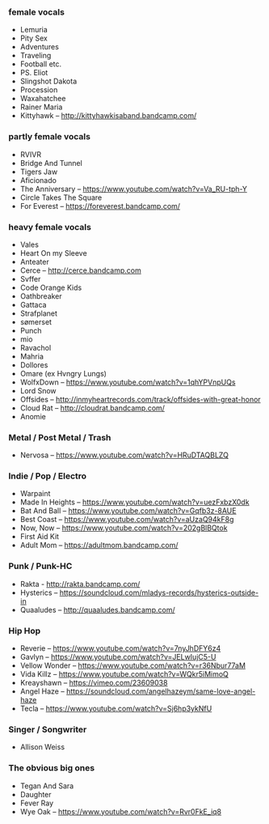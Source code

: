 ### female vocals

- Lemuria
- Pity Sex
- Adventures
- Traveling
- Football etc.
- PS. Eliot
- Slingshot Dakota
- Procession
- Waxahatchee
- Rainer Maria
- Kittyhawk – http://kittyhawkisaband.bandcamp.com/

### partly female vocals

- RVIVR
- Bridge And Tunnel
- Tigers Jaw
- Aficionado
- The Anniversary – https://www.youtube.com/watch?v=Va_RU-tph-Y
- Circle Takes The Square
- For Everest – https://foreverest.bandcamp.com/

### heavy female vocals

- Vales
- Heart On my Sleeve
- Anteater
- Cerce – http://cerce.bandcamp.com
- Svffer
- Code Orange Kids
- Oathbreaker
- Gattaca
- Strafplanet
- sømerset
- Punch
- mio
- Ravachol
- Mahria
- Dollores
- Omare (ex Hvngry Lungs)
- WolfxDown – https://www.youtube.com/watch?v=1qhYPVnpUQs
- Lord Snow
- Offsides – http://inmyheartrecords.com/track/offsides-with-great-honor
- Cloud Rat – http://cloudrat.bandcamp.com/
- Anomie

### Metal / Post Metal / Trash

- Nervosa – https://www.youtube.com/watch?v=HRuDTAQBLZQ

### Indie / Pop / Electro

- Warpaint
- Made In Heights – https://www.youtube.com/watch?v=uezFxbzX0dk
- Bat And Ball – https://www.youtube.com/watch?v=Gqfb3z-8AUE
- Best Coast – https://www.youtube.com/watch?v=aUzaQ94kF8g
- Now, Now – https://www.youtube.com/watch?v=202gBlBQtok
- First Aid Kit
- Adult Mom – https://adultmom.bandcamp.com/

### Punk / Punk-HC

- Rakta - http://rakta.bandcamp.com/
- Hysterics – https://soundcloud.com/mladys-records/hysterics-outside-in
- Quaaludes – http://quaaludes.bandcamp.com/


### Hip Hop

- Reverie – https://www.youtube.com/watch?v=7nyJhDFY6z4
- Gavlyn – https://www.youtube.com/watch?v=JELwIujC5-U
- Vellow Wonder – https://www.youtube.com/watch?v=r36Nbur77aM
- Vida Killz – https://www.youtube.com/watch?v=WQkr5iMimoQ
- Kreayshawn – https://vimeo.com/23609038
- Angel Haze – https://soundcloud.com/angelhazeym/same-love-angel-haze
- Tecla – https://www.youtube.com/watch?v=Sj6hp3ykNfU

### Singer / Songwriter

- Allison Weiss

### The obvious big ones

- Tegan And Sara
- Daughter
- Fever Ray
- Wye Oak – https://www.youtube.com/watch?v=Rvr0FkE_iq8
